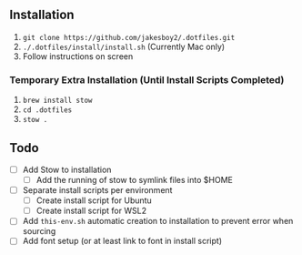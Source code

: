 ## Installation
1. `git clone https://github.com/jakesboy2/.dotfiles.git`
2. `./.dotfiles/install/install.sh` (Currently Mac only)
3. Follow instructions on screen

### Temporary Extra Installation (Until Install Scripts Completed)
1. `brew install stow`
2. `cd .dotfiles`
3. `stow .`

## Todo
* [ ] Add Stow to installation
  * [ ] Add the running of stow to symlink files into $HOME
* [ ] Separate install scripts per environment
  * [ ] Create install script for Ubuntu
  * [ ] Create install script for WSL2
* [ ] Add `this-env.sh` automatic creation to installation to prevent error when sourcing
* [ ] Add font setup (or at least link to font in install script)
